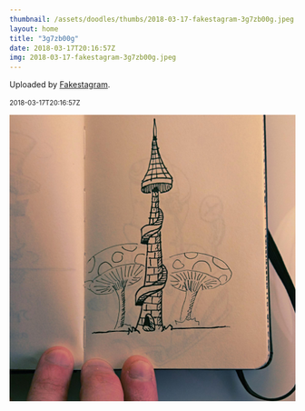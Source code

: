 ```yaml
---
thumbnail: /assets/doodles/thumbs/2018-03-17-fakestagram-3g7zb00g.jpeg
layout: home
title: "3g7zb00g"
date: 2018-03-17T20:16:57Z
img: 2018-03-17-fakestagram-3g7zb00g.jpeg
---
```


Uploaded by [Fakestagram](https://github.com/opyate/fakestagram).

<small>2018-03-17T20:16:57Z</small>

![Uploaded by Fakestagram](2018-03-17-fakestagram-3g7zb00g.jpeg)
